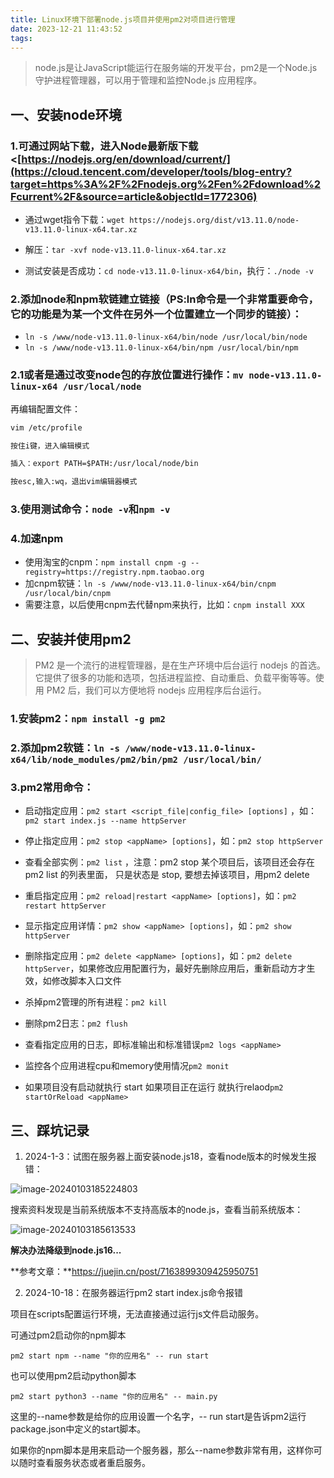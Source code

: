 ```yaml
---
title: Linux环境下部署node.js项目并使用pm2对项目进行管理
date: 2023-12-21 11:43:52
tags:
---
```


> node.js是让JavaScript能运行在服务端的开发平台，pm2是一个Node.js 守护进程管理器，可以用于管理和监控Node.js 应用程序。

## 一、安装node环境

### 1.可通过网站下载，进入Node最新版下载 <[https://nodejs.org/en/download/current/](https://cloud.tencent.com/developer/tools/blog-entry?target=https%3A%2F%2Fnodejs.org%2Fen%2Fdownload%2Fcurrent%2F&source=article&objectId=1772306)

- 通过wget指令下载：`wget https://nodejs.org/dist/v13.11.0/node-v13.11.0-linux-x64.tar.xz`

- 解压：`tar -xvf node-v13.11.0-linux-x64.tar.xz`
- 测试安装是否成功：`cd node-v13.11.0-linux-x64/bin`，执行：`./node -v`



### 2.添加node和npm软链建立链接（**PS:ln命令是一个非常重要命令，它的功能是为某一个文件在另外一个位置建立一个同步的链接**）：

- `ln -s /www/node-v13.11.0-linux-x64/bin/node /usr/local/bin/node`
- `ln -s /www/node-v13.11.0-linux-x64/bin/npm /usr/local/bin/npm`



### 2.1或者是通过改变node包的存放位置进行操作：`mv node-v13.11.0-linux-x64 /usr/local/node`

再编辑配置文件：

```xml
vim /etc/profile

按住i键，进入编辑模式

插入：export PATH=$PATH:/usr/local/node/bin

按esc,输入:wq，退出vim编辑器模式
```



### 3.使用测试命令：`node -v`和`npm -v`



### 4.加速npm

- 使用淘宝的cnpm：`npm install cnpm -g --registry=https://registry.npm.taobao.org`
- 加cnpm软链：`ln -s /www/node-v13.11.0-linux-x64/bin/cnpm /usr/local/bin/cnpm`
- 需要注意，以后使用cnpm去代替npm来执行，比如：`cnpm install XXX`



## 二、安装并使用pm2

> PM2 是一个流行的进程管理器，是在生产环境中后台运行 nodejs 的首选。它提供了很多的功能和选项，包括进程监控、自动重启、负载平衡等等。使用 PM2 后，我们可以方便地将 nodejs 应用程序后台运行。



### 1.安装pm2：`npm install -g pm2`



### 2.添加pm2软链：`ln -s /www/node-v13.11.0-linux-x64/lib/node_modules/pm2/bin/pm2 /usr/local/bin/`



### 3.pm2常用命令：

- 启动指定应用：`pm2 start <script_file|config_file> [options]` ，如：`pm2 start index.js --name httpServer`

- 停止指定应用：`pm2 stop <appName> [options]`，如：`pm2 stop httpServer`

- 查看全部实例：`pm2 list` ，注意：pm2 stop 某个项目后，该项目还会存在pm2 list 的列表里面， 只是状态是 stop, 要想去掉该项目，用pm2 delete

- 重启指定应用：`pm2 reload|restart <appName> [options]`，如：`pm2 restart httpServer`

- 显示指定应用详情：`pm2 show <appName> [options]`，如：`pm2 show httpServer`

- 删除指定应用：`pm2 delete <appName> [options]`，如：`pm2 delete httpServer`，如果修改应用配置行为，最好先删除应用后，重新启动方才生效，如修改脚本入口文件

- 杀掉pm2管理的所有进程：`pm2 kill` 

- 删除pm2日志：`pm2 flush`

- 查看指定应用的日志，即标准输出和标准错误`pm2 logs <appName>`

- 监控各个应用进程cpu和memory使用情况`pm2 monit`

- 如果项目没有启动就执行 start 如果项目正在运行 就执行relaod`pm2 startOrReload <appName>`


## 三、踩坑记录

1. 2024-1-3：试图在服务器上面安装node.js18，查看node版本的时候发生报错：

![image-20240103185224803](https://ruiyeclub.oss-cn-shenzhen.aliyuncs.com/picgo/image-20240103185224803.png)

搜索资料发现是当前系统版本不支持高版本的node.js，查看当前系统版本：

![image-20240103185613533](https://ruiyeclub.oss-cn-shenzhen.aliyuncs.com/picgo/image-20240103185613533.png)

**解决办法降级到node.js16...**

**参考文章：**https://juejin.cn/post/7163899309425950751


2. 2024-10-18：在服务器运行pm2 start index.js命令报错

项目在scripts配置运行环境，无法直接通过运行js文件启动服务。

可通过pm2启动你的npm脚本
```
pm2 start npm --name "你的应用名" -- run start
```
也可以使用pm2启动python脚本
```
pm2 start python3 --name "你的应用名" -- main.py
```

这里的--name参数是给你的应用设置一个名字，-- run start是告诉pm2运行package.json中定义的start脚本。

如果你的npm脚本是用来启动一个服务器，那么--name参数非常有用，这样你可以随时查看服务状态或者重启服务。


